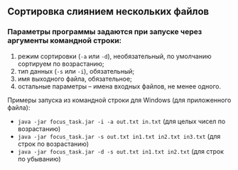 ## Сортировка слиянием нескольких файлов

### Параметры программы задаются при запуске через аргументы командной строки:
1. режим сортировки (`-a` или `-d`), необязательный, по умолчанию сортируем по возрастанию;
2. тип данных (`-s` или `-i`), обязательный;
3. имя выходного файла, обязательное;
4. остальные параметры – имена входных файлов, не менее одного.

Примеры запуска из командной строки для Windows (для приложенного файла):
* `java -jar focus_task.jar -i -a out.txt in.txt` (для целых чисел по возрастанию)
* `java -jar focus_task.jar -s out.txt in1.txt in2.txt in3.txt` (для строк по возрастанию)
* `java -jar focus_task.jar -d -s out.txt in1.txt in2.txt` (для строк по убыванию)
